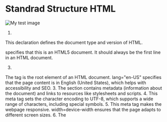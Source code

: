 # Standrad Structure HTML
<!doctype html>
<html lang="en-US">
  <head>
    <meta charset="utf-8" />
    <meta name="viewport" content="width=device-width" />
    <title>My test page</title>
  </head>
  <body>
    <img src="" alt="My test image" />
  </body>
</html> 

1. <!doctype html>
This declaration defines the document type and version of HTML.
<!doctype html> specifies that this is an HTML5 document. It should always be the first line in an HTML document.

3. <html lang="en-US">
The <html> tag is the root element of an HTML document.
lang="en-US" specifies that the page content is in English (United States), which helps with accessibility and SEO.
3. <head>
The <head> section contains metadata (information about the document) and links to resources like stylesheets and scripts.
4. <meta charset="utf-8">
This meta tag sets the character encoding to UTF-8, which supports a wide range of characters, including special symbols.
5. <meta name="viewport" content="width=device-width">
This meta tag makes the webpage responsive.
width=device-width ensures that the page adapts to different screen sizes.
6. <title>My test page</title>
The <title> tag sets the title of the web page, which appears in the browser tab.
7. <body>
The <body> tag contains all visible content on the web page.
